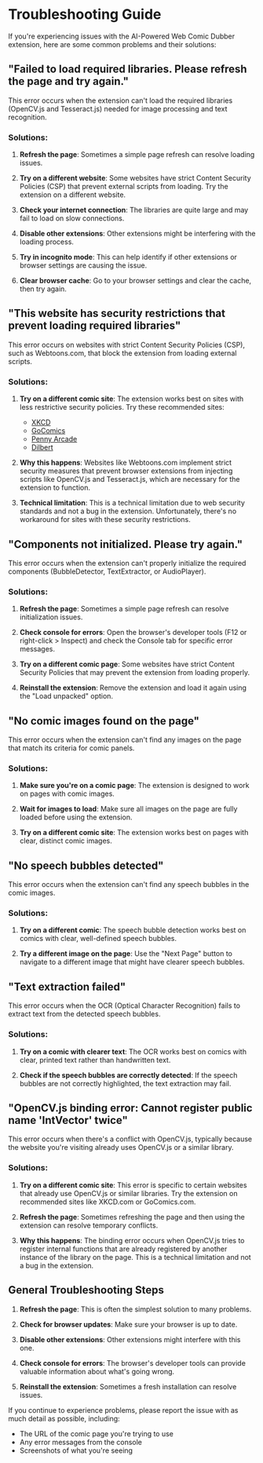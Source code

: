 # Troubleshooting Guide

If you're experiencing issues with the AI-Powered Web Comic Dubber extension, here are some common problems and their solutions:

## "Failed to load required libraries. Please refresh the page and try again."

This error occurs when the extension can't load the required libraries (OpenCV.js and Tesseract.js) needed for image processing and text recognition.

### Solutions:

1. **Refresh the page**: Sometimes a simple page refresh can resolve loading issues.

2. **Try on a different website**: Some websites have strict Content Security Policies (CSP) that prevent external scripts from loading. Try the extension on a different website.

3. **Check your internet connection**: The libraries are quite large and may fail to load on slow connections.

4. **Disable other extensions**: Other extensions might be interfering with the loading process.

5. **Try in incognito mode**: This can help identify if other extensions or browser settings are causing the issue.

6. **Clear browser cache**: Go to your browser settings and clear the cache, then try again.

## "This website has security restrictions that prevent loading required libraries"

This error occurs on websites with strict Content Security Policies (CSP), such as Webtoons.com, that block the extension from loading external scripts.

### Solutions:

1. **Try on a different comic site**: The extension works best on sites with less restrictive security policies. Try these recommended sites:

    - [XKCD](https://xkcd.com/)
    - [GoComics](https://www.gocomics.com/)
    - [Penny Arcade](https://www.penny-arcade.com/)
    - [Dilbert](https://dilbert.com/)

2. **Why this happens**: Websites like Webtoons.com implement strict security measures that prevent browser extensions from injecting scripts like OpenCV.js and Tesseract.js, which are necessary for the extension to function.

3. **Technical limitation**: This is a technical limitation due to web security standards and not a bug in the extension. Unfortunately, there's no workaround for sites with these security restrictions.

## "Components not initialized. Please try again."

This error occurs when the extension can't properly initialize the required components (BubbleDetector, TextExtractor, or AudioPlayer).

### Solutions:

1. **Refresh the page**: Sometimes a simple page refresh can resolve initialization issues.

2. **Check console for errors**: Open the browser's developer tools (F12 or right-click > Inspect) and check the Console tab for specific error messages.

3. **Try on a different comic page**: Some websites have strict Content Security Policies that may prevent the extension from loading properly.

4. **Reinstall the extension**: Remove the extension and load it again using the "Load unpacked" option.

## "No comic images found on the page"

This error occurs when the extension can't find any images on the page that match its criteria for comic panels.

### Solutions:

1. **Make sure you're on a comic page**: The extension is designed to work on pages with comic images.

2. **Wait for images to load**: Make sure all images on the page are fully loaded before using the extension.

3. **Try on a different comic site**: The extension works best on pages with clear, distinct comic images.

## "No speech bubbles detected"

This error occurs when the extension can't find any speech bubbles in the comic images.

### Solutions:

1. **Try on a different comic**: The speech bubble detection works best on comics with clear, well-defined speech bubbles.

2. **Try a different image on the page**: Use the "Next Page" button to navigate to a different image that might have clearer speech bubbles.

## "Text extraction failed"

This error occurs when the OCR (Optical Character Recognition) fails to extract text from the detected speech bubbles.

### Solutions:

1. **Try on a comic with clearer text**: The OCR works best on comics with clear, printed text rather than handwritten text.

2. **Check if the speech bubbles are correctly detected**: If the speech bubbles are not correctly highlighted, the text extraction may fail.

## "OpenCV.js binding error: Cannot register public name 'IntVector' twice"

This error occurs when there's a conflict with OpenCV.js, typically because the website you're visiting already uses OpenCV.js or a similar library.

### Solutions:

1. **Try on a different comic site**: This error is specific to certain websites that already use OpenCV.js or similar libraries. Try the extension on recommended sites like XKCD.com or GoComics.com.

2. **Refresh the page**: Sometimes refreshing the page and then using the extension can resolve temporary conflicts.

3. **Why this happens**: The binding error occurs when OpenCV.js tries to register internal functions that are already registered by another instance of the library on the page. This is a technical limitation and not a bug in the extension.

## General Troubleshooting Steps

1. **Refresh the page**: This is often the simplest solution to many problems.

2. **Check for browser updates**: Make sure your browser is up to date.

3. **Disable other extensions**: Other extensions might interfere with this one.

4. **Check console for errors**: The browser's developer tools can provide valuable information about what's going wrong.

5. **Reinstall the extension**: Sometimes a fresh installation can resolve issues.

If you continue to experience problems, please report the issue with as much detail as possible, including:

-   The URL of the comic page you're trying to use
-   Any error messages from the console
-   Screenshots of what you're seeing
